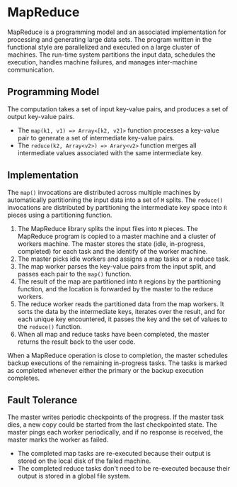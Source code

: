 # MapReduce

MapReduce is a programming model and an associated implementation for processing and generating large
data sets. The program written in the functional style are parallelized and executed on a large cluster of machines. The run-time system partitions the input data, schedules the execution, handles machine failures, and manages inter-machine communication.

## Programming Model

The computation takes a set of input key-value pairs, and
produces a set of output key-value pairs.

- The `map(k1, v1) => Array<[k2, v2]>` function processes a key-value pair to generate a set of intermediate key-value pairs.
- The `reduce(k2, Array<v2>) => Arary<v2>` function merges all intermediate values associated with the same intermediate key.

## Implementation

The `map()` invocations are distributed across multiple
machines by automatically partitioning the input data into a set of `M` splits. The `reduce()` invocations are distributed by partitioning the intermediate key
space into `R` pieces using a partitioning function.

1. The MapReduce library splits the input files into `M` pieces. The MapReduce program is copied to a master machine and a cluster of workers machine. The master stores the state (idle, in-progress, completed) for each task and the identify of the worker machine.
2. The master picks idle workers and assigns a map tasks or a reduce task.
3. The map worker parses the key-value pairs from the input split, and passes each pair to the `map()` function.
4. The result of the map are partitioned into `R` regions by the partitioning function, and the location is forwarded by the master to the reduce workers.
5. The reduce worker reads the partitioned data from the map workers. It sorts the data by the intermediate keys, iterates over the result, and for each unique key encountered, it passes the key and the set of values to the `reduce()` function.
6. When all map and reduce tasks have been completed, the master returns the result back to the user code.

When a MapReduce operation is close to completion, the master schedules backup executions of the remaining in-progress tasks. The tasks is marked as completed whenever either the primary or the backup execution completes.

## Fault Tolerance

The master writes periodic checkpoints of the progress. If the master task dies, a new copy could be started from the last checkpointed state. The master pings each worker periodically, and if no response is received, the master marks the worker as failed.

- The completed map tasks are re-executed because their output is stored on the local disk of the failed machine.
- The completed reduce tasks don't need to be re-executed because their output is stored in a global file system.
